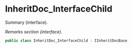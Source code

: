 # InheritDoc_InterfaceChild
Summary (interface).

_Remarks section (interface)._

```cs
public class InheritDoc_InterfaceChild : IInheritDocBase
```

